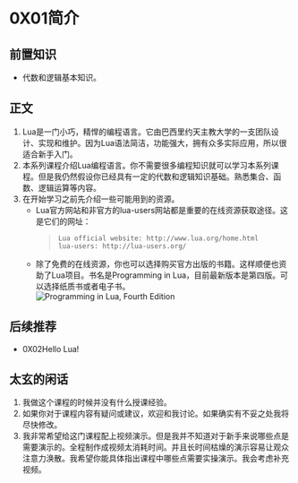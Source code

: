# 0X01简介
## 前置知识
* 代数和逻辑基本知识。
## 正文
1. Lua是一门小巧，精悍的编程语言。它由巴西里约天主教大学的一支团队设计、实现和维护。因为Lua语法简洁，功能强大，拥有众多实际应用，所以很适合新手入门。
2. 本系列课程介绍Lua编程语言。你不需要很多编程知识就可以学习本系列课程。但是我仍然假设你已经具有一定的代数和逻辑知识基础。熟悉集合、函数、逻辑运算等内容。
3. 在开始学习之前先介绍一些可能用到的资源。
    * Lua官方网站和非官方的lua-users网站都是重要的在线资源获取途径。这是它们的网址：
        >```
        >Lua official website: http://www.lua.org/home.html
        >lua-users: http://lua-users.org/
        >```
    * 除了免费的在线资源，你也可以选择购买官方出版的书籍。这样顺便也资助了Lua项目。书名是Programming in Lua，目前最新版本是第四版。可以选择纸质书或者电子书。  
        ![Programming in Lua, Fourth Edition](ProgrammingInLuaFourthEdition.jpg)
## 后续推荐
* 0X02Hello Lua!
## 太玄的闲话
1. 我做这个课程的时候并没有什么授课经验。
2. 如果你对于课程内容有疑问或建议，欢迎和我讨论。如果确实有不妥之处我将尽快修改。
3. 我非常希望给这门课程配上视频演示。但是我并不知道对于新手来说哪些点是需要演示的。全程制作成视频太消耗时间。并且长时间枯燥的演示容易让观众注意力涣散。我希望你能具体指出课程中哪些点需要实操演示。我会考虑补充视频。
